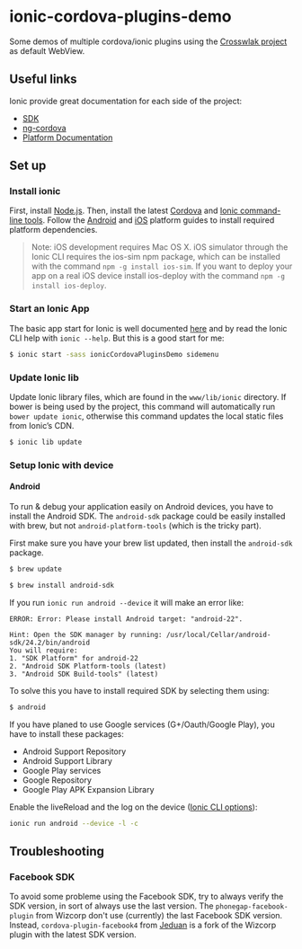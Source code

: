 # ionic-cordova-plugins-demo
Some demos of multiple cordova/ionic plugins using the [Crosswlak project](https://crosswalk-project.org/) as default WebView.

## Useful links
Ionic provide great documentation for each side of the project:
* [SDK](http://ionicframework.com/docs/)
* [ng-cordova](http://ngcordova.com/)
* [Platform Documentation](http://docs.ionic.io/)

## Set up
### Install ionic
First, install [Node.js](http://nodejs.org/). Then, install the latest [Cordova](https://cordova.apache.org/) and [Ionic command-line tools](https://npmjs.org/package/ionic). Follow the [Android](http://cordova.apache.org/docs/en/5.1.1/guide/platforms/android/index.html) and [iOS](http://cordova.apache.org/docs/en/5.1.1/guide/platforms/ios/index.html) platform guides to install required platform dependencies.
> Note: iOS development requires Mac OS X. iOS simulator through the Ionic CLI requires the ios-sim npm package, which can be installed with the command `npm -g install ios-sim`. If you want to deploy your app on a real iOS device install ios-deploy with the command `npm -g install ios-deploy`.

### Start an Ionic App
The basic app start for Ionic is well documented [here](http://ionicframework.com/docs/cli/start.html) and by read the Ionic CLI help with `ionic --help`. But this is a good start for me:

```bash
$ ionic start -sass ionicCordovaPluginsDemo sidemenu
```

### Update Ionic lib
Update Ionic library files, which are found in the `www/lib/ionic` directory. If bower is being used
by the project, this command will automatically run `bower update ionic`, otherwise this command updates
the local static files from Ionic’s CDN.

```bash
$ ionic lib update
```

### Setup Ionic with device

#### Android
To run & debug your application easily on Android devices, you have to install the Android SDK. The `android-sdk` package could be easily installed with brew, but not `android-platform-tools` (which is the tricky part).

First make sure you have your brew list updated, then install the `android-sdk` package.

```bash
$ brew update
```

```bash
$ brew install android-sdk
```

If you run `ionic run android --device` it will make an error like:

```
ERROR: Error: Please install Android target: "android-22".

Hint: Open the SDK manager by running: /usr/local/Cellar/android-sdk/24.2/bin/android
You will require:
1. "SDK Platform" for android-22
2. "Android SDK Platform-tools (latest)
3. "Android SDK Build-tools" (latest)
```

To solve this you have to install required SDK by selecting them using:

```bash
$ android
```

If you have planed to use Google services (G+/Oauth/Google Play), you have to install these packages:
* Android Support Repository
* Android Support Library
* Google Play services
* Google Repository
* Google Play APK Expansion Library

Enable the liveReload and the log on the device ([Ionic CLI options](https://github.com/driftyco/ionic-cli#live-reload-app-during-development-beta)):

```bash
ionic run android --device -l -c
```

## Troubleshooting

### Facebook SDK
To avoid some probleme using the Facebook SDK, try to always verify the SDK version, in sort of always use the last version. The `phonegap-facebook-plugin` from Wizcorp don't use (currently) the last Facebook SDK version.
Instead, `cordova-plugin-facebook4` from [Jeduan](https://github.com/jeduan/cordova-plugin-facebook4) is a fork of the Wizcorp plugin with the latest SDK version.
